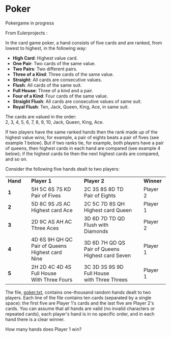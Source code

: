 # Poker
Pokergame in progress

From Eulerprojects :
<p>In the card game poker, a hand consists of five cards and are ranked, from lowest to highest, in the following way:</p>
<ul><li><b>High Card</b>: Highest value card.</li>
<li><b>One Pair</b>: Two cards of the same value.</li>
<li><b>Two Pairs</b>: Two different pairs.</li>
<li><b>Three of a Kind</b>: Three cards of the same value.</li>
<li><b>Straight</b>: All cards are consecutive values.</li>
<li><b>Flush</b>: All cards of the same suit.</li>
<li><b>Full House</b>: Three of a kind and a pair.</li>
<li><b>Four of a Kind</b>: Four cards of the same value.</li>
<li><b>Straight Flush</b>: All cards are consecutive values of same suit.</li>
<li><b>Royal Flush</b>: Ten, Jack, Queen, King, Ace, in same suit.</li>
</ul><p>The cards are valued in the order:<br />2, 3, 4, 5, 6, 7, 8, 9, 10, Jack, Queen, King, Ace.</p>
<p>If two players have the same ranked hands then the rank made up of the highest value wins; for example, a pair of eights beats a pair of fives (see example 1 below). But if two ranks tie, for example, both players have a pair of queens, then highest cards in each hand are compared (see example 4 below); if the highest cards tie then the next highest cards are compared, and so on.</p>
<p>Consider the following five hands dealt to two players:</p>
<div class="center">
<table><tr><td><b>Hand</b></td><td> </td><td><b>Player 1</b></td><td> </td><td><b>Player 2</b></td><td> </td><td><b>Winner</b></td>
</tr><tr><td><b>1</b></td><td> </td><td>5H 5C 6S 7S KD<br /><div class="smaller">Pair of Fives</div></td><td> </td><td>2C 3S 8S 8D TD<br /><div class="smaller">Pair of Eights</div></td><td> </td><td>Player 2</td>
</tr><tr><td><b>2</b></td><td> </td><td>5D 8C 9S JS AC<br /><div class="smaller">Highest card Ace</div></td><td> </td><td>2C 5C 7D 8S QH<br /><div class="smaller">Highest card Queen</div></td><td> </td><td>Player 1</td>
</tr><tr><td><b>3</b></td><td> </td><td>2D 9C AS AH AC<br /><div class="smaller">Three Aces</div></td><td> </td><td>3D 6D 7D TD QD<br /><div class="smaller">Flush  with Diamonds</div></td><td> </td><td>Player 2</td>
</tr><tr><td><b>4</b></td><td> </td><td>4D 6S 9H QH QC<br /><div class="smaller">Pair of Queens<br />Highest card Nine</div></td><td> </td><td>3D 6D 7H QD QS<br /><div class="smaller">Pair of Queens<br />Highest card Seven</div></td><td> </td><td>Player 1</td>
</tr><tr><td><b>5</b></td><td> </td><td>2H 2D 4C 4D 4S<br /><div class="smaller">Full House<br />With Three Fours</div></td><td> </td><td>3C 3D 3S 9S 9D<br /><div class="smaller">Full House<br />with Three Threes</div></td><td> </td><td>Player 1</td>
</tr></table></div>
<p>The file, <a href="poker.txt">poker.txt</a>, contains one-thousand random hands dealt to two players. Each line of the file contains ten cards (separated by a single space): the first five are Player 1's cards and the last five are Player 2's cards. You can assume that all hands are valid (no invalid characters or repeated cards), each player's hand is in no specific order, and in each hand there is a clear winner.</p>
<p>How many hands does Player 1 win?</p>

